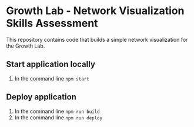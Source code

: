 # Growth Lab - Network Visualization Skills Assessment

This repository contains code that builds a simple network visualization for the Growth Lab.

## Start application locally

1. In the command line `npm start`

## Deploy application

1. In the command line `npm run build`
2. In the command line `npm run deploy`
